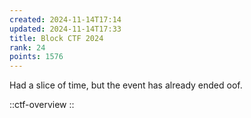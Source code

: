 ```yaml
---
created: 2024-11-14T17:14
updated: 2024-11-14T17:33
title: Block CTF 2024
rank: 24
points: 1576
---
```


Had a slice of time, but the event has already ended oof.

::ctf-overview
::
